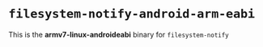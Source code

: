 # `filesystem-notify-android-arm-eabi`

This is the **armv7-linux-androideabi** binary for `filesystem-notify`
